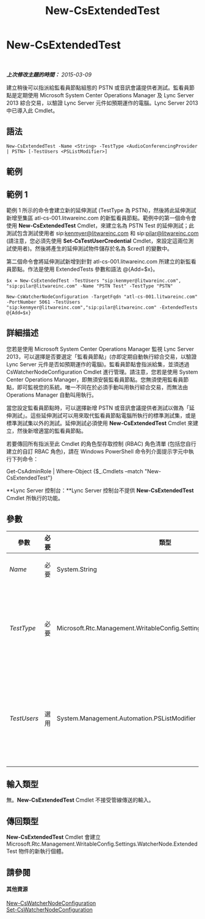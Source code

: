 ﻿---
title: New-CsExtendedTest
TOCTitle: New-CsExtendedTest
ms:assetid: d4756daa-a4ce-4d74-926b-89754cf7e0b2
ms:mtpsurl: https://technet.microsoft.com/zh-tw/library/JJ205275(v=OCS.15)
ms:contentKeyID: 49292440
ms.date: 08/10/2015
mtps_version: v=OCS.15
ms.translationtype: HT
---

# New-CsExtendedTest

 

_**上次修改主題的時間：** 2015-03-09_

建立稍後可以指派給監看員節點組態的 PSTN 或音訊會議提供者測試。監看員節點是定期使用 Microsoft System Center Operations Manager 及 Lync Server 2013 綜合交易，以驗證 Lync Server 元件如預期運作的電腦。Lync Server 2013 中已導入此 Cmdlet。

## 語法

    New-CsExtendedTest -Name <String> -TestType <AudioConferencingProvider | PSTN> [-TestUsers <PSListModifier>]

## 範例

## 範例 1

範例 1 所示的命令會建立新的延伸測試 (TestType 為 PSTN)，然後將此延伸測試新增至集區 atl-cs-001.litwareinc.com 的新監看員節點。範例中的第一個命令會使用 **New-CsExtendedTest** Cmdlet，來建立名為 PSTN Test 的延伸測試；此測試包含測試使用者 sip:kenmyer@litwareinc.com 和 sip:pilar@litwareinc.com (請注意，您必須先使用 **Set-CsTestUserCredential** Cmdlet，來設定這兩位測試使用者)。然後將產生的延伸測試物件儲存於名為 $cred1 的變數中。

第二個命令會將延伸測試新增到針對 atl-cs-001.litwareinc.com 所建立的新監看員節點。作法是使用 ExtendedTests 參數和語法 @{Add=$x}。

    $x = New-CsExtendedTest -TestUsers "sip:kenmyer@litwareinc.com", "sip:pilar@litwareinc.com" -Name "PSTN Test" -TestType "PSTN"
    
    New-CsWatcherNodeConfiguration -TargetFqdn "atl-cs-001.litwareinc.com" -PortNumber 5061 -TestUsers "sip:kenmyer@litwareinc.com","sip:pilar@litwareinc.com" -ExtendedTests @{Add=$x}

## 詳細描述

您若是使用 Microsoft System Center Operations Manager 監視 Lync Server 2013，可以選擇是否要選定「監看員節點」(亦即定期自動執行綜合交易，以驗證 Lync Server 元件是否如預期運作的電腦)。監看員節點會指派給集，並須透過 CsWatcherNodeConfiguration Cmdlet 進行管理。請注意，您若是使用 System Center Operations Manager，即無須安裝監看員節點。您無須使用監看員節點，即可監視您的系統。唯一不同在於必須手動叫用執行綜合交易，而無法由 Operations Manager 自動叫用執行。

當您設定監看員節點時，可以選擇新增 PSTN 或音訊會議提供者測試以做為「延伸測試」。這些延伸測試可以用來取代監看員節點電腦所執行的標準測試集，或是標準測試集以外的測試。延伸測試必須使用 **New-CsExtendedTest** Cmdlet 來建立，然後新增適當的監看員節點。

若要傳回所有指派至此 Cmdlet 的角色型存取控制 (RBAC) 角色清單 (包括您自行建立的自訂 RBAC 角色)，請在 Windows PowerShell 命令列介面提示字元中執行下列命令：

Get-CsAdminRole | Where-Object {$\_.Cmdlets –match "New-CsExtendedTest"}

**Lync Server 控制台：**Lync Server 控制台不提供 **New-CsExtendedTest** Cmdlet 所執行的功能。

## 參數


<table>
<colgroup>
<col style="width: 25%" />
<col style="width: 25%" />
<col style="width: 25%" />
<col style="width: 25%" />
</colgroup>
<thead>
<tr class="header">
<th>參數</th>
<th>必要</th>
<th>類型</th>
<th>說明</th>
</tr>
</thead>
<tbody>
<tr class="odd">
<td><p><em>Name</em></p></td>
<td><p>必要</p></td>
<td><p>System.String</p></td>
<td><p>指定給延伸測試的易記名稱。</p></td>
</tr>
<tr class="even">
<td><p><em>TestType</em></p></td>
<td><p>必要</p></td>
<td><p>Microsoft.Rtc.Management.WritableConfig.Settings.WatcherNode.TestType</p></td>
<td><p>延伸測試所執行的測試類型。允許的值為：</p>
<p>* PSTN</p>
<p>* AudioConferencingProvider</p>
<p>每個延伸測試只能指定一種 TestType。</p></td>
</tr>
<tr class="odd">
<td><p><em>TestUsers</em></p></td>
<td><p>選用</p></td>
<td><p>System.Management.Automation.PSListModifier</p></td>
<td><p>要擔任測試使用者之使用者帳戶的 SIP 位址。您可以使用逗號分隔帳戶來指定多個帳戶，例如：</p>
<p>–TestUsers &quot;sip:kenmyer@litwareinc.com&quot;, &quot;sip:pilar@litwareinc.com&quot;</p>
<p>使用 PSTN TestType 時，至少必須指定兩位測試使用者。</p></td>
</tr>
</tbody>
</table>


## 輸入類型

無。**New-CsExtendedTest** Cmdlet 不接受管線傳送的輸入。

## 傳回類型

**New-CsExtendedTest** Cmdlet 會建立 Microsoft.Rtc.Management.WritableConfig.Settings.WatcherNode.ExtendedTest 物件的新執行個體。

## 請參閱

#### 其他資源

[New-CsWatcherNodeConfiguration](new-cswatchernodeconfiguration.md)  
[Set-CsWatcherNodeConfiguration](set-cswatchernodeconfiguration.md)

